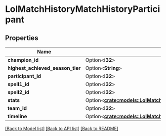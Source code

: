 # LolMatchHistoryMatchHistoryParticipant

## Properties

Name | Type | Description | Notes
------------ | ------------- | ------------- | -------------
**champion_id** | Option<**i32**> |  | [optional]
**highest_achieved_season_tier** | Option<**String**> |  | [optional]
**participant_id** | Option<**i32**> |  | [optional]
**spell1_id** | Option<**i32**> |  | [optional]
**spell2_id** | Option<**i32**> |  | [optional]
**stats** | Option<[**crate::models::LolMatchHistoryMatchHistoryParticipantStatistics**](LolMatchHistoryMatchHistoryParticipantStatistics.md)> |  | [optional]
**team_id** | Option<**i32**> |  | [optional]
**timeline** | Option<[**crate::models::LolMatchHistoryMatchHistoryTimeline**](LolMatchHistoryMatchHistoryTimeline.md)> |  | [optional]

[[Back to Model list]](../README.md#documentation-for-models) [[Back to API list]](../README.md#documentation-for-api-endpoints) [[Back to README]](../README.md)


